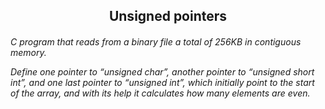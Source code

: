 <h2 align="center"> Unsigned pointers </h2>

<h6> 
C program that reads from a binary file a total of 256KB in contiguous memory.

Define one pointer to “unsigned char”, another pointer to “unsigned short int”, and one last pointer to “unsigned int”, which initially point to the start of the array, and with its help it calculates how many elements are even.
</h6>
